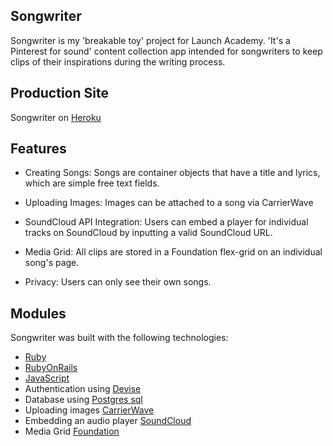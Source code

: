## Songwriter

Songwriter is my 'breakable toy' project for Launch Academy. 'It's a Pinterest for sound' content collection app intended for songwriters to keep clips of their inspirations during the writing process.

## Production Site

Songwriter on [Heroku](http://secret-ridge-50831.herokuapp.com)

## Features

* Creating Songs: Songs are container objects that have a title and lyrics, which are simple free text fields.

* Uploading Images: Images can be attached to a song via CarrierWave

* SoundCloud API Integration: Users can embed a player for individual tracks on SoundCloud by inputting a valid SoundCloud URL.

* Media Grid: All clips are stored in a Foundation flex-grid on an individual song's page.

* Privacy: Users can only see their own songs.

## Modules

Songwriter was built with the following technologies:

* [Ruby](https://www.ruby-lang.org/en/)
* [RubyOnRails](http://rubyonrails.org/)
* [JavaScript](https://developer.mozilla.org/en-US/docs/Web/JavaScript/Reference)
* Authentication using [Devise](https://github.com/plataformatec/devise)
* Database using [Postgres sql](https://www.postgresql.org)
* Uploading images [CarrierWave](https://github.com/carrierwaveuploader/carrierwave.git)
* Embedding an audio player [SoundCloud](https://developers.soundcloud.com/docs/api/guide)
* Media Grid [Foundation](http://foundation.zurb.com/sites/docs/flex-grid.html)

